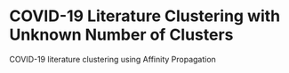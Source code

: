 # COVID-19 Literature Clustering with Unknown Number of Clusters

COVID-19 literature clustering using Affinity Propagation
